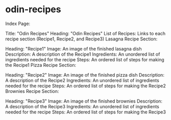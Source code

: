 # odin-recipes

Index Page:

Title: "Odin Recipes"
Heading: "Odin Recipes"
List of Recipes: Links to each recipe section (Recipe1, Recipe2, and Recipe3)
Lasagna Recipe Section:

Heading: "Recipe1"
Image: An image of the finished lasagna dish
Description: A description of the Recipe1
Ingredients: An unordered list of ingredients needed for the recipe
Steps: An ordered list of steps for making the Recipe1
Pizza Recipe Section:

Heading: "Recipe2"
Image: An image of the finished pizza dish
Description: A description of the Recipe2
Ingredients: An unordered list of ingredients needed for the recipe
Steps: An ordered list of steps for making the Recipe2
Brownies Recipe Section:

Heading: "Recipe3"
Image: An image of the finished brownies
Description: A description of the Recipe3 
Ingredients: An unordered list of ingredients needed for the recipe
Steps: An ordered list of steps for making the Recipe3
